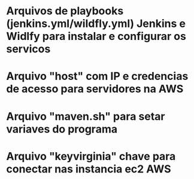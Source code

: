 # Arquivos de playbooks (jenkins.yml/wildfly.yml) Jenkins e Widlfy para instalar e configurar os servicos

# Arquivo "host" com IP e credencias de acesso para servidores na AWS

# Arquivo "maven.sh" para setar variaves do programa

# Arquivo "keyvirginia" chave para conectar nas instancia ec2 AWS
